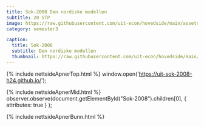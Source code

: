 ```yaml
---
title: Sok-2008 Den nordiske modellen
subtitle: 20 STP
image: https://raw.githubusercontent.com/uit-econ/hovedside/main/assets/img/Sok-2008.jpg
category: semester3

caption:
  title: Sok-2008
  subtitle: Den nordiske modellen
  thumbnail: https://raw.githubusercontent.com/uit-econ/hovedside/main/assets/img/Sok-2008.jpg
---
```

{% include nettsideApnerTop.html %}
window.open('https://uit-sok-2008-h24.github.io/');

{% include nettsideApnerMid.html %} 
observer.observe(document.getElementById("Sok-2008").children[0], { attributes: true } );

{% include nettsideApnerBunn.html %}


